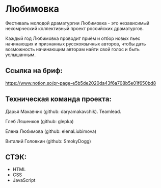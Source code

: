# Любимовка # 

Фестиваль молодой драматургии Любимовка -  это независимый некомрческий коллективный проект российских драматургов. 

Каждый год Любимовка проводит приём и отбор новых пьес начинающих и признанных русскоязычных авторов, чтобы дать возможность начинающим авторам найти свой голос и быть услышанным. 

Ссылка на бриф:
---------------
https://www.notion.so/pr-page-e5b5de2020da43f6a708b5e01f650bd8

Техническая команда проекта: 
----------------------------
Дарья Макавчик (github: daryamakavchik). Teamlead. 

Глеб Ляшенков (github: glepka)

Елена Любимова (github: elenaLiubimova)

Виталий Головкин (github: SmokyDogg)

СТЭК: 
-----

* HTML 
* CSS
* JavaScript


